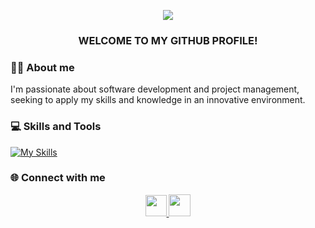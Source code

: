 

<p align="center">
  <a href="https://linktr.ee/aithssain.fatimaezzahraa"><img src="https://i.giphy.com/media/v1.Y2lkPTc5MGI3NjExd252dnRkZHQ3cDUxMXNzZGgxNW9zZnBsOWtiOTBqdDg0Y2p6M21qeSZlcD12MV9pbnRlcm5hbF9naWZfYnlfaWQmY3Q9cw/4MP3GmIdF0vmeeHfm0/giphy.gif"></a>
</p>
<h3 align="center">WELCOME TO MY GITHUB PROFILE!</h3>

### 👋🏻 About me

<p>
I'm passionate about software development and project management, seeking to apply my skills and knowledge in an innovative environment.
</p>

### 💻 Skills and Tools

[![My Skills](https://skillicons.dev/icons?i=androidstudio,appwrite,bash,bootstrap,c,cpp,css,eclipse,express,firebase,git,github,html,java,js,jquery,kotlin,laravel,latex,linux,mongodb,mysql,nextjs,nodejs,npm,php,react,tailwind&perline=18)](https://skillicons.dev)


### 🌐 Connect with me

<p align="center">
  <a href="https://www.linkedin.com/in/ait-hssain-fatima-ez-zahraa-8b7831273/">
    <img src="https://skillicons.dev/icons?i=linkedin" width="34"/>
  </a>
  <a href="https://web.whatsapp.com/send?phone=212777706902">
      <img src="https://th.bing.com/th/id/R.3db05f40f9bfbfa4818e5f841359ac18?rik=i9uCGc2yoCWfNA&riu=http%3a%2f%2fspeedyclearance.uk%2fwp-content%2fuploads%2f2018%2f04%2fwhatsapp-icon.png&ehk=%2fGSNSk4y8vLd2qCiosXRI0WSYOth7SLdJewCXSxpcmY%3d&risl=&pid=ImgRaw&r=0" width="35"/>
  </a>
</p>

